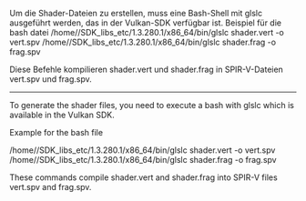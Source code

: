 Um die Shader-Dateien zu erstellen, muss eine Bash-Shell mit glslc ausgeführt werden, das in der Vulkan-SDK verfügbar ist.
Beispiel für die bash datei
/home/<usr>/SDK_libs_etc/1.3.280.1/x86_64/bin/glslc shader.vert -o vert.spv
/home/<usr>/SDK_libs_etc/1.3.280.1/x86_64/bin/glslc shader.frag -o frag.spv

Diese Befehle kompilieren shader.vert und shader.frag in SPIR-V-Dateien vert.spv und frag.spv.

-----------------------------------------------------------------------------------------------------------

To generate the shader files, you need to execute a bash with glslc which is available in the Vulkan SDK.

Example for the bash file

/home/<usr>/SDK_libs_etc/1.3.280.1/x86_64/bin/glslc shader.vert -o vert.spv
/home/<usr>/SDK_libs_etc/1.3.280.1/x86_64/bin/glslc shader.frag -o frag.spv

These commands compile shader.vert and shader.frag into SPIR-V files vert.spv and frag.spv.